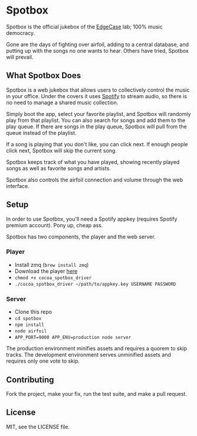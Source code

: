 # Spotbox

Spotbox is the official jukebox of the [EdgeCase](http://edgecase.com) lab; 100% music democracy.

Gone are the days of fighting over airfoil, adding to a central database, and putting up with the songs no one wants to hear.
Others have tried, Spotbox will prevail.


## What Spotbox Does

Spotbox is a web jukebox that allows users to collectively control the music in your office.
Under the covers it uses [Spotify](http://spotify.com) to stream audio, so there is no need to manage a shared music collection.

Simply boot the app, select your favorite playlist, and Spotbox will randomly play from that playlist.
You can also search for songs and add them to the play queue.
If there are songs in the play queue, Spotbox will pull from the queue instead of the playlist.

If a song is playing that you don't like, you can click next.
If enough people click next, Spotbox will skip the current song.

Spotbox keeps track of what you have played, showing recently played songs as well as favorite songs and artists.

Spotbox also controls the airfoil connection and volume through the web interface.


## Setup

In order to use Spotbox, you'll need a Spotify appkey (requires Spotify premium account).
Pony up, cheap ass.

Spotbox has two components, the player and the web server.

### Player

* Install zmq (`brew install zmq`)
* Download the player [here](https://github.com/downloads/edgecase/cocoa_spotify/cocoa_spotbox_driver)
* `chmod +x cocoa_spotbox_driver`
* `./cocoa_spotbox_driver ~/path/to/appkey.key USERNAME PASSWORD`

### Server

* Clone this repo
* `cd spotbox`
* `npm install`
* `node airfoil`
* `APP_PORT=9000 APP_ENV=production node server`

The production environment minifies assets and requires a quorem to skip tracks.
The development environment serves unminified assets and requires only one vote to skip.


## Contributing
Fork the project, make your fix, run the test suite, and make a pull request.


## License

MIT, see the LICENSE file.
